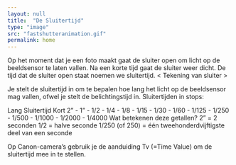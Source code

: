 ```yaml
---
layout: null
title:  "De Sluitertijd"
type: "image"
src: "fastshutteranimation.gif"
permalink: home
---
```



Op het moment dat je een foto maakt gaat de sluiter open om licht op de beeldsensor te laten vallen. Na een korte tijd gaat de sluiter weer dicht. De tijd dat de sluiter open staat noemen we sluitertijd. < Tekening van sluiter >


Je stelt de sluitertijd in om te bepalen hoe lang het licht op de beeldsensor mag vallen, ofwel je stelt de belichtingstijd in.
Sluitertijden in stops:

Lang       Sluitertijd                                                        Kort
2” - 1” - 1/2 - 1/4 - 1/8 - 1/15 - 1/30 - 1/60 - 1/125 - 1/250 - 1/500 - 1/1000 - 1/2000 - 1/4000
Wat betekenen deze getallen?
2” = 2 seconden
1/2 = halve seconde
1/250 (of 250) = één tweehonderdvijftigste deel van een seconde

Op Canon-camera’s gebruik je de aanduiding Tv (=Time Value) om de sluitertijd mee in te stellen.